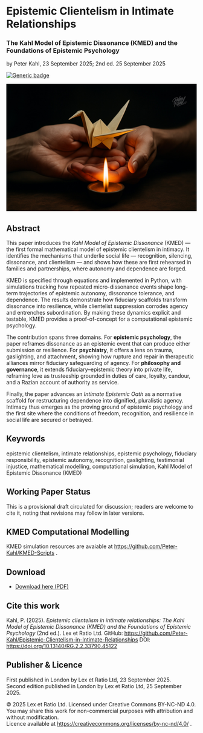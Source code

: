 # Epistemic Clientelism in Intimate Relationships

### The Kahl Model of Epistemic Dissonance (KMED) and the Foundations of Epistemic Psychology

by Peter Kahl, 23 September 2025; 2nd ed. 25 September 2025

[![Generic badge](https://img.shields.io/badge/DOI-10.13140%2FRG.2.2.33790.45122-blue.svg)](https://doi.org/10.13140/RG.2.2.33790.45122)

![Two hands holding a delicate origami bird above a small flame of a candle. The bird is fragile yet emerging from fire.](https://github.com/Peter-Kahl/Epistemic-Clientelism-in-Intimate-Relationships/blob/main/origami.jpg?raw=true)

## Abstract

This paper introduces the _Kahl Model of Epistemic Dissonance_ (KMED) — the first formal mathematical model of epistemic clientelism in intimacy. It identifies the mechanisms that underlie social life — recognition, silencing, dissonance, and clientelism — and shows how these are first rehearsed in families and partnerships, where autonomy and dependence are forged.

KMED is specified through equations and implemented in Python, with simulations tracking how repeated micro-dissonance events shape long-term trajectories of epistemic autonomy, dissonance tolerance, and dependence. The results demonstrate how fiduciary scaffolds transform dissonance into resilience, while clientelist suppression corrodes agency and entrenches subordination. By making these dynamics explicit and testable, KMED provides a proof-of-concept for a computational epistemic psychology.

The contribution spans three domains. For **epistemic psychology**, the paper reframes dissonance as an epistemic event that can produce either submission or resilience. For **psychiatry**, it offers a lens on trauma, gaslighting, and attachment, showing how rupture and repair in therapeutic alliances mirror fiduciary safeguarding of agency. For **philosophy and governance**, it extends fiduciary–epistemic theory into private life, reframing love as trusteeship grounded in duties of care, loyalty, candour, and a Razian account of authority as service.

Finally, the paper advances an _Intimate Epistemic Oath_ as a normative scaffold for restructuring dependence into dignified, pluralistic agency. Intimacy thus emerges as the proving ground of epistemic psychology and the first site where the conditions of freedom, recognition, and resilience in social life are secured or betrayed.

## Keywords

epistemic clientelism, intimate relationships, epistemic psychology, fiduciary responsibility, epistemic autonomy, recognition, gaslighting, testimonial injustice, mathematical modelling, computational simulation, Kahl Model of Epistemic Dissonance (KMED)

## Working Paper Status

This is a provisional draft circulated for discussion; readers are welcome to cite it, noting that revisions may follow in later versions.

## KMED Computational Modelling

KMED simulation resources are avaiable at https://github.com/Peter-Kahl/KMED-Scripts .

## Download

- [Download here (PDF)](https://raw.githubusercontent.com/Peter-Kahl/Epistemic-Clientelism-in-Intimate-Relationships/master/Kahl_P_Epistemic_Clientelism_in_Intimate_Relationships_v2_2025-09-25.pdf)

## Cite this work

Kahl, P. (2025). _Epistemic clientelism in intimate relationships: The Kahl Model of Epistemic Dissonance (KMED) and the Foundations of Epistemic Psychology_ (2nd ed.). Lex et Ratio Ltd. GitHub: https://github.com/Peter-Kahl/Epistemic-Clientelism-in-Intimate-Relationships DOI: https://doi.org/10.13140/RG.2.2.33790.45122

## Publisher & Licence

First published in London by Lex et Ratio Ltd, 23 September 2025.\
Second edition published in London by Lex et Ratio Ltd, 25 September 2025.

© 2025 Lex et Ratio Ltd. Licensed under Creative Commons BY-NC-ND 4.0.\
You may share this work for non-commercial purposes with attribution and without modification.\
Licence available at https://creativecommons.org/licenses/by-nc-nd/4.0/ .